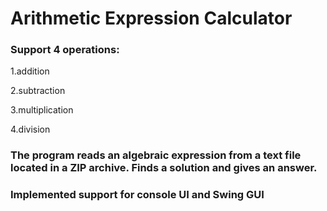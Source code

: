 # Arithmetic Expression Calculator

### Support 4 operations:
1.addition

2.subtraction

3.multiplication

4.division

### The program reads an algebraic expression from a text file located in a ZIP archive. Finds a solution and gives an answer.

### Implemented support for console UI and Swing GUI
